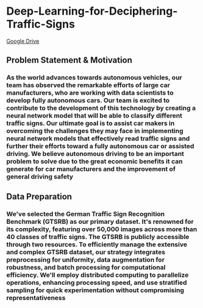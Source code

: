 # Deep-Learning-for-Deciphering-Traffic-Signs

[Google Drive](https://drive.google.com/drive/folders/1647YjbJVfwIwr9o_zYZ6Wv4q16mLxi_9?usp=drive_link)

 ## Problem Statement & Motivation
   ### As the world advances towards autonomous vehicles, our team has observed the remarkable efforts of large car manufacturers, who are working with data scientists to develop fully autonomous cars. Our team is excited to contribute to the development of this technology by creating a neural network model that will be able to classify different traffic signs. Our ultimate goal is to assist car makers in overcoming the challenges they may face in implementing neural network models that effectively read traffic signs and further their efforts toward a fully autonomous car or assisted driving. We believe autonomous driving to be an important problem to solve due to the great economic benefits it can generate for car manufacturers and the improvement of general driving safety
   
 ## Data Preparation
  ### We've selected the German Traffic Sign Recognition Benchmark (GTSRB) as our primary dataset. It's renowned for its complexity, featuring over 50,000 images across more than 40 classes of traffic signs. The GTSRB is publicly accessible through two resources. To efficiently manage the extensive and complex GTSRB dataset, our strategy integrates preprocessing for uniformity, data augmentation for robustness, and batch processing for computational efficiency. We'll employ distributed computing to parallelize operations, enhancing processing speed, and use stratified sampling for quick experimentation without compromising representativeness
